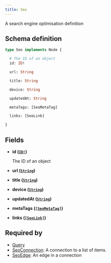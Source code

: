 ```yaml
---
title: Seo
---
```


A search engine optimisation definition

## Schema definition
```graphql
type Seo implements Node {

  # The ID of an object
  id: ID!

  url: String

  title: String

  device: String

  updatedAt: String

  metaTags: [SeoMetaTag]

  links: [SeoLink]

}
```

## Fields

* **id ([`ID!`](graphql/schema/id.md))**

  The ID of an object

* **url ([`String`](graphql/schema/string.md))**


* **title ([`String`](graphql/schema/string.md))**


* **device ([`String`](graphql/schema/string.md))**


* **updatedAt ([`String`](graphql/schema/string.md))**


* **metaTags ([`[SeoMetaTag]`](graphql/schema/seometatag.md))**


* **links ([`[SeoLink]`](graphql/schema/seolink.md))**



## Required by
* [Query](graphql/schema/query.md)
* [SeoConnection](graphql/schema/seoconnection.md): A connection to a list of items.
* [SeoEdge](graphql/schema/seoedge.md): An edge in a connection
